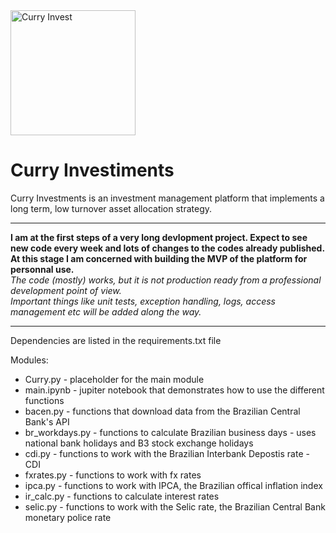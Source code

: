 <img src="https://user-images.githubusercontent.com/17954310/183092181-587c33ef-6f24-4ea4-967b-88a9badfe290.png)" alt="Curry Invest" width="200" height="200" />

# Curry Investiments

Curry Investments is an investment management platform that implements a long term, low turnover asset allocation strategy.
________________________________________________________________________________________________________________________________________________________________
**I am at the first steps of a very long devlopment project. Expect to see new code every week and lots of changes to the codes already published.<br>
At this stage I am concerned with building the MVP of the platform for personnal use.**<br>
*The code (mostly) works, but it is not production ready from a professional development point of view.*<br>
*Important things like unit tests, exception handling, logs, access management etc will be added along the way.*<br>

_________________________________________________________________________________________________________________________________________________________________

Dependencies are listed in the requirements.txt file

Modules:
+ Curry.py - placeholder for the main module
+ main.ipynb - jupiter notebook that demonstrates how to use the different functions
+ bacen.py - functions that download data from the Brazilian Central Bank's API
+ br_workdays.py - functions to calculate Brazilian business days - uses national bank holidays and B3 stock exchange holidays
+ cdi.py - functions to work with the Brazilian Interbank Depostis rate - CDI
+ fxrates.py - functions to work with fx rates
+ ipca.py - functions to work with IPCA, the Brazilian offical inflation index
+ ir_calc.py - functions to calculate interest rates
+ selic.py - functions to work with the Selic rate, the Brazilian Central Bank monetary police rate

